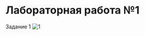 # Лабораторная работа №1
Задание 1
![1](https://github.com/user-attachments/assets/adb7af27-ef71-4b84-b40f-c1e86026e0f0)
